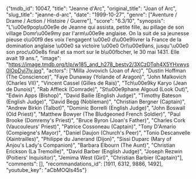 {"tmdb_id": 10047, "title": "Jeanne d'Arc", "original_title": "Joan of Arc", "slug_title": "jeanne-d-arc", "date": "1999-10-27", "genre": ["Aventure / Drame / Action / Histoire / Guerre"], "score": "6.3/10", "synopsis": "L'\u00e9pop\u00e9e de Jeanne qui assista, petite fille, au pillage de son village Domr\u00e9my par l'arm\u00e9e anglaise. On la suit de sa jeunesse pieuse o\u00f9 des voix l'engagent \u00e0 d\u00e9livrer la France de la domination anglaise \u00e0 sa victoire \u00e0 Orl\u00e9ans, jusqu'\u00e0 son proc\u00e8s final et sa mort sur le b\u00fbcher, le 30 mai 1431. Elle avait 19 ans.", "image": "https://image.tmdb.org/t/p/w185_and_h278_bestv2/3XCzDTqh4X5YHxwys0IOpDyi7ly.jpg", "actors": ["Milla Jovovich (Joan of Arc)", "Dustin Hoffman (The Conscience)", "Faye Dunaway (Yolande of Aragon)", "John Malkovich (Charles VII)", "Vincent Cassel (Gilles de Rais)", "Tch\u00e9ky Karyo (Jean de Dunois)", "Rab Affleck (Comrade)", "St\u00e9phane Algoud (Look Out)", "Edwin Apps (Bishop)", "David Bailie (English Judge)", "Timothy Bateson (English Judge)", "David Begg (Nobleman)", "Christian Bergner (Captain)", "Andrew Birkin (Talbot)", "Dominic Borrelli (English Judge)", "John Boswall (Old Priest)", "Matthew Bowyer (The Bludgeoned French Soldier)", "Paul Brooke (Domremy's Priest)", "Bruce Byron (Joan's Father)", "Charles Cork (Vaucouleurs' Priest)", "Patrice Cossoneau (Captain)", "Tony D'Amario (Compiegne's Mayor)", "Daniel Daujon (Church's Peer)", "Tonio Descanvelle (Xaintrailles)", "Philippe du Janerand (Dijon)", "Sissi Duparc (Mary of Anjou's Lady's Companion)", "Barbara Elbourn (The Aunt)", "Christian Erickson (La Tremoille)", "David Barber (English Judge)", "Joseph Rezwin (Poitiers' Inquisitor)", "Jemima West (Girl)", "Christian Barbier (Captain)"], "comments": [], "recommandations_id": [1911, 6312, 9886, 1492], "youtube_key": "aCbMOQIs45s"}